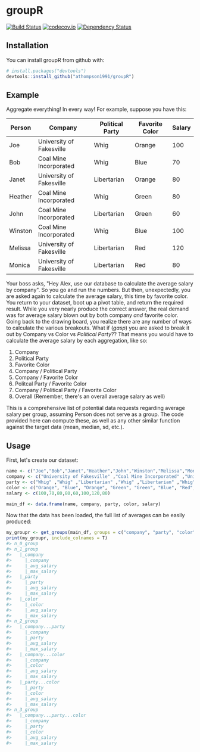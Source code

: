 
<!-- README.md is generated from README.Rmd. Please edit that file -->
groupR
======

[![Build Status](https://travis-ci.org/athompson1991/groupR.svg?branch=master)](https://travis-ci.org/athompson1991/groupR) [![codecov.io](https://codecov.io/github/athompson1991/groupR/coverage.svg?branch=master)](https://codecov.io/github/athompson1991/groupR?branch=master) [![Dependency Status](https://dependencyci.com/github/athompson1991/groupR/badge)](https://dependencyci.com/github/athompson1991/groupR)

Installation
------------

You can install groupR from github with:

``` r
# install.packages("devtools")
devtools::install_github("athompson1991/groupR")
```

Example
-------

Aggregate everything! In every way! For example, suppose you have this:

| Person  | Company                  | Political Party | Favorite Color | Salary |
|---------|--------------------------|-----------------|----------------|--------|
| Joe     | University of Fakesville | Whig            | Orange         | 100    |
| Bob     | Coal Mine Incorporated   | Whig            | Blue           | 70     |
| Janet   | University of Fakesville | Libertarian     | Orange         | 80     |
| Heather | Coal Mine Incorporated   | Whig            | Green          | 80     |
| John    | Coal Mine Incorporated   | Libertarian     | Green          | 60     |
| Winston | Coal Mine Incorporated   | Whig            | Blue           | 100    |
| Melissa | University of Fakesville | Libertarian     | Red            | 120    |
| Monica  | University of Fakesville | Libertarian     | Red            | 80     |

Your boss asks, "Hey Alex, use our database to calculate the average salary by company". So you go and run the numbers. But then, unexpectedly, you are asked again to calculate the average salary, this time by favorite color. You return to your dataset, boot up a pivot table, and return the required result. While you very nearly produce the correct answer, the real demand was for average salary blown out by both company *and* favorite color. Going back to the drawing board, you realize there are any number of ways to calculate the various breakouts. What if (*gasp*) you are asked to break it out by Company vs Color vs *Political Party*?? That means you would have to calculate the average salary by each aggregation, like so:

1.  Company
2.  Political Party
3.  Favorite Color
4.  Company / Political Party
5.  Company / Favorite Color
6.  Politcal Party / Favorite Color
7.  Company / Political Party / Favorite Color
8.  Overall (Remember, there's an overall average salary as well)

This is a comprehensive list of potential data requests regarding average salary per group, assuming Person does not serve as a group. The code provided here can compute these, as well as any other similar function against the target data (mean, median, sd, etc.).

Usage
-----

First, let's create our dataset:

``` r
name <- c("Joe","Bob","Janet","Heather","John","Winston","Melissa","Monica")
company <- c("University of Fakesville" ,"Coal Mine Incorporated" ,"University of Fakesville" ,"Coal Mine Incorporated" ,"Coal Mine Incorporated" ,"Coal Mine Incorporated" ,"University of Fakesville" ,"University of Fakesville")
party <- c("Whig" ,"Whig" ,"Libertarian" ,"Whig" ,"Libertarian" ,"Whig" ,"Libertarian" ,"Libertarian")
color <- c("Orange", "Blue", "Orange", "Green", "Green", "Blue", "Red", "Red")
salary <- c(100,70,80,80,60,100,120,80)

main_df <- data.frame(name, company, party, color, salary)
```

Now that the data has been loaded, the full list of averages can be easily produced:

``` r
my_groupr <- get_groups(main_df, groups = c("company", "party", "color"), functions = list(avg_salary = "mean(salary)", max_salary = "max(salary)"))
print(my_groupr, include_colnames = T)
#> n_0_group
#> n_1_group
#>   |_company
#>     |_company
#>     |_avg_salary
#>     |_max_salary
#>   |_party
#>     |_party
#>     |_avg_salary
#>     |_max_salary
#>   |_color
#>     |_color
#>     |_avg_salary
#>     |_max_salary
#> n_2_group
#>   |_company...party
#>     |_company
#>     |_party
#>     |_avg_salary
#>     |_max_salary
#>   |_company...color
#>     |_company
#>     |_color
#>     |_avg_salary
#>     |_max_salary
#>   |_party...color
#>     |_party
#>     |_color
#>     |_avg_salary
#>     |_max_salary
#> n_3_group
#>   |_company...party...color
#>     |_company
#>     |_party
#>     |_color
#>     |_avg_salary
#>     |_max_salary
```

